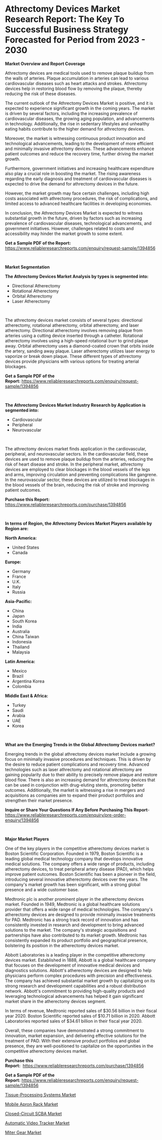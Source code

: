 <p><h1>Athrectomy Devices Market Research Report: The Key To Successful Business Strategy Forecasted for Period from 2023 - 2030</h1></p><p><strong>Market Overview and Report Coverage</strong></p>
<p><p>Athrectomy devices are medical tools used to remove plaque buildup from the walls of arteries. Plaque accumulation in arteries can lead to various cardiovascular diseases such as heart attacks and strokes. Athrectomy devices help in restoring blood flow by removing the plaque, thereby reducing the risk of these diseases.</p><p>The current outlook of the Athrectomy Devices Market is positive, and it is expected to experience significant growth in the coming years. The market is driven by several factors, including the increasing prevalence of cardiovascular diseases, the growing aging population, and advancements in technology. Additionally, the rise in sedentary lifestyles and unhealthy eating habits contribute to the higher demand for athrectomy devices.</p><p>Moreover, the market is witnessing continuous product innovation and technological advancements, leading to the development of more efficient and minimally invasive athrectomy devices. These advancements enhance patient outcomes and reduce the recovery time, further driving the market growth.</p><p>Furthermore, government initiatives and increasing healthcare expenditure also play a crucial role in boosting the market. The rising awareness regarding the early diagnosis and treatment of cardiovascular diseases is expected to drive the demand for athrectomy devices in the future.</p><p>However, the market growth may face certain challenges, including high costs associated with athrectomy procedures, the risk of complications, and limited access to advanced healthcare facilities in developing economies.</p><p>In conclusion, the Athrectomy Devices Market is expected to witness substantial growth in the future, driven by factors such as increasing prevalence of cardiovascular diseases, technological advancements, and government initiatives. However, challenges related to costs and accessibility may hinder the market growth to some extent.</p></p>
<p><strong>Get a Sample PDF of the Report:</strong> <a href="https://www.reliableresearchreports.com/enquiry/request-sample/1394856">https://www.reliableresearchreports.com/enquiry/request-sample/1394856</a></p>
<p>&nbsp;</p>
<p><strong>Market Segmentation</strong></p>
<p><strong>The Athrectomy Devices Market Analysis by types is segmented into:</strong></p>
<p><ul><li>Directional Atherectomy</li><li>Rotational Atherectomy</li><li>Orbital Atherectomy</li><li>Laser Atherectomy</li></ul></p>
<p>&nbsp;</p>
<p><p>The athrectomy devices market consists of several types: directional atherectomy, rotational atherectomy, orbital atherectomy, and laser atherectomy. Directional atherectomy involves removing plaque from arteries using a cutting device inserted through a catheter. Rotational atherectomy involves using a high-speed rotational burr to grind plaque away. Orbital atherectomy uses a diamond-coated crown that orbits inside the artery, sanding away plaque. Laser atherectomy utilizes laser energy to vaporize or break down plaque. These different types of athrectomy devices provide physicians with various options for treating arterial blockages.</p></p>
<p><strong>Get a Sample PDF of the Report:</strong>&nbsp;<a href="https://www.reliableresearchreports.com/enquiry/request-sample/1394856">https://www.reliableresearchreports.com/enquiry/request-sample/1394856</a></p>
<p>&nbsp;</p>
<p><strong>The Athrectomy Devices Market Industry Research by Application is segmented into:</strong></p>
<p><ul><li>Cardiovascular</li><li>Peripheral</li><li>Neurovascular</li></ul></p>
<p>&nbsp;</p>
<p><p>The athrectomy devices market finds application in the cardiovascular, peripheral, and neurovascular sectors. In the cardiovascular field, these devices are used to remove plaque buildup from the arteries, reducing the risk of heart disease and stroke. In the peripheral market, athrectomy devices are employed to clear blockages in the blood vessels of the legs and arms, improving circulation and preventing complications like gangrene. In the neurovascular sector, these devices are utilized to treat blockages in the blood vessels of the brain, reducing the risk of stroke and improving patient outcomes.</p></p>
<p><strong>Purchase this Report:</strong>&nbsp; <a href="https://www.reliableresearchreports.com/purchase/1394856">https://www.reliableresearchreports.com/purchase/1394856</a></p>
<p>&nbsp;</p>
<p><strong>In terms of Region, the Athrectomy Devices Market Players available by Region are:</strong></p>
<p>
    <p> <strong> North America: </strong>
        <ul>
            <li>United States</li>
            <li>Canada</li>
        </ul>
        </p> 
    <p> <strong> Europe: </strong>
        <ul>
            <li>Germany</li>
            <li>France</li>
            <li>U.K.</li>
            <li>Italy</li>
            <li>Russia</li>
        </ul>
        </p> 
    <p> <strong> Asia-Pacific: </strong>
        <ul>
            <li>China</li>
            <li>Japan</li>
            <li>South Korea</li>
            <li>India</li>
            <li>Australia</li>
            <li>China Taiwan</li>
            <li>Indonesia</li>
            <li>Thailand</li>
            <li>Malaysia</li>
        </ul>
        </p> 
    <p> <strong> Latin America: </strong>
        <ul>
            <li>Mexico</li>
            <li>Brazil</li>
            <li>Argentina Korea</li>
            <li>Colombia</li>
        </ul>
        </p> 
    <p> <strong> Middle East & Africa: </strong>
        <ul>
            <li>Turkey</li>
            <li>Saudi</li>
            <li>Arabia</li>
            <li>UAE</li>
            <li>Korea</li>
        </ul>
    </p>
    </p>
<p>&nbsp;</p>
<p><strong>What are the Emerging Trends in the Global Athrectomy Devices market?</strong></p>
<p><p>Emerging trends in the global athrectomy devices market include a growing focus on minimally invasive procedures and techniques. This is driven by the desire to reduce patient complications and recovery time. Advanced technologies such as laser athrectomy and rotational athrectomy are gaining popularity due to their ability to precisely remove plaque and restore blood flow. There is also an increasing demand for athrectomy devices that can be used in conjunction with drug-eluting stents, promoting better outcomes. Additionally, the market is witnessing a rise in mergers and acquisitions as companies aim to expand their product portfolios and strengthen their market presence.</p></p>
<p><strong>Inquire or Share Your Questions If Any Before Purchasing This Report</strong>- <a href="https://www.reliableresearchreports.com/enquiry/pre-order-enquiry/1394856">https://www.reliableresearchreports.com/enquiry/pre-order-enquiry/1394856</a></p>
<p>&nbsp;</p>
<p><strong>Major Market Players</strong></p>
<p><p>One of the key players in the competitive atherectomy devices market is Boston Scientific Corporation. Founded in 1979, Boston Scientific is a leading global medical technology company that develops innovative medical solutions. The company offers a wide range of products, including atherectomy devices, to treat peripheral artery disease (PAD), which helps improve patient outcomes. Boston Scientific has been a pioneer in the field, introducing several innovative atherectomy devices over the years. The company's market growth has been significant, with a strong global presence and a wide customer base.</p><p>Medtronic plc is another prominent player in the atherectomy devices market. Founded in 1949, Medtronic is a global healthcare solutions provider that offers a wide range of medical technologies. The company's atherectomy devices are designed to provide minimally invasive treatments for PAD. Medtronic has a strong track record of innovation and has consistently invested in research and development to bring advanced solutions to the market. The company's strategic acquisitions and partnerships have also contributed to its market growth. Medtronic has consistently expanded its product portfolio and geographical presence, bolstering its position in the atherectomy devices market.</p><p>Abbott Laboratories is a leading player in the competitive atherectomy devices market. Established in 1888, Abbott is a global healthcare company that focuses on the development of innovative medical devices and diagnostics solutions. Abbott's atherectomy devices are designed to help physicians perform complex procedures with precision and effectiveness. The company has achieved substantial market growth by capitalizing on its strong research and development capabilities and a robust distribution network. Abbott's commitment to providing high-quality products and leveraging technological advancements has helped it gain significant market share in the atherectomy devices segment.</p><p>In terms of revenue, Medtronic reported sales of $30.56 billion in their fiscal year 2020. Boston Scientific reported sales of $10.71 billion in 2020. Abbott Laboratories reported sales of $34.61 billion in their fiscal year 2020.</p><p>Overall, these companies have demonstrated a strong commitment to innovation, market expansion, and delivering effective solutions for the treatment of PAD. With their extensive product portfolios and global presence, they are well-positioned to capitalize on the opportunities in the competitive atherectomy devices market.</p></p>
<p><strong>Purchase this Report:</strong>&nbsp;&nbsp;<a href="https://www.reliableresearchreports.com/purchase/1394856">https://www.reliableresearchreports.com/purchase/1394856</a></p>
<p></p>
<p><strong>Get a Sample PDF of the Report:</strong>&nbsp;<a href="https://www.reliableresearchreports.com/enquiry/request-sample/1394856">https://www.reliableresearchreports.com/enquiry/request-sample/1394856</a></p>
<p><p><a href="https://github.com/castoriffic/Market-Research-Report-List-1/blob/main/tissue-processing-systems-market.md">Tissue-Processing Systems Market</a></p><p><a href="https://medium.com/@morgancrist1926/mobile-apron-rack-market-size-cagr-trends-2024-2030-10b95fdfc56d">Mobile Apron Rack Market</a></p><p><a href="https://github.com/ashepherd82/Market-Research-Report-List-1/blob/main/closed-circuit-scba-market.md">Closed-Circuit SCBA Market</a></p><p><a href="https://www.linkedin.com/pulse/automatic-video-tracker-market-insights-players-forecast-erpxe/">Automatic Video Tracker Market</a></p><p><a href="https://www.linkedin.com/pulse/miter-gear-market-size-2023-2030-global-industrial-analysis-83fle/">Miter Gear Market</a></p></p>
